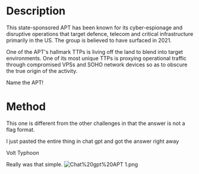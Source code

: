 # Description
This state-sponsored APT has been known for its cyber-espionage and disruptive operations that target defence, telecom and critical infrastructure primarily in the US. The group is believed to have surfaced in 2021.

One of the APT's hallmark TTPs is living off the land to blend into target environments. One of its most unique TTPs is proxying operational traffic through compromised VPSs and SOHO network devices so as to obscure the true origin of the activity.

Name the APT!
# Method

This one is different from the other challenges in that the answer is not a flag format.

I just pasted the entire thing in chat gpt and got the answer right away

Volt Typhoon

Really was that simple.
![Chat%20gpt%20APT 1.png](Chat%20gpt%20APT.png)

